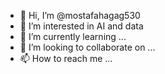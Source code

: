 - 👋 Hi, I’m @mostafahagag530
- 👀 I’m interested in AI and data
- 🌱 I’m currently learning ...
- 💞️ I’m looking to collaborate on ...
- 📫 How to reach me ...

<!---
mostafahagag530/mostafahagag530 is a ✨ special ✨ repository because its `README.md` (this file) appears on your GitHub profile.
You can click the Preview link to take a look at your changes.
--->
